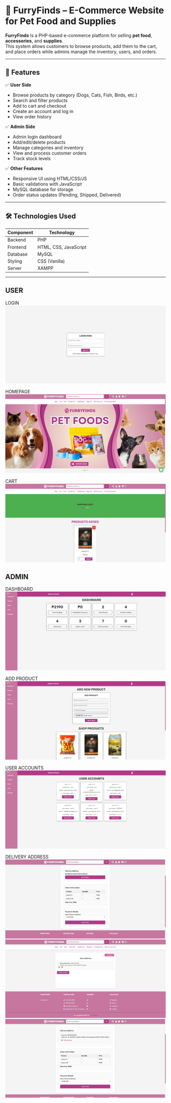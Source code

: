 # 🐾 FurryFinds – E-Commerce Website for Pet Food and Supplies

**FurryFinds** is a PHP-based e-commerce platform for selling **pet food**, **accessories**, and **supplies**.  
This system allows customers to browse products, add them to the cart, and place orders while admins manage the inventory, users, and orders.

---

## 🛒 Features

✅ **User Side**
- Browse products by category (Dogs, Cats, Fish, Birds, etc.)
- Search and filter products
- Add to cart and checkout
- Create an account and log in
- View order history

✅ **Admin Side**
- Admin login dashboard
- Add/edit/delete products
- Manage categories and inventory
- View and process customer orders
- Track stock levels

✅ **Other Features**
- Responsive UI using HTML/CSS/JS
- Basic validations with JavaScript
- MySQL database for storage
- Order status updates (Pending, Shipped, Delivered)

---

## 🛠️ Technologies Used

| Component      | Technology       |
|----------------|------------------|
| Backend        | PHP              |
| Frontend       | HTML, CSS, JavaScript |
| Database       | MySQL            |
| Styling        | CSS (Vanilla)|
| Server         | XAMPP|

---
## USER
LOGIN
![Homepage](images/ff1.jpg)

HOMEPAGE
![Homepage](images/ff2.jpg)

CART
![Homepage](images/ff3.jpg)

## ADMIN
DASHBOARD
![Homepage](images/ff4.jpg)

ADD PRODUCT
![Homepage](images/ff5.jpg)

USER ACCOUNTS
![Homepage](images/ff6.jpg)

DELIVERY ADDRESS
![Homepage](images/ff7.jpg)
![Homepage](images/ff8.jpg)
![Homepage](images/ff9.jpg)

